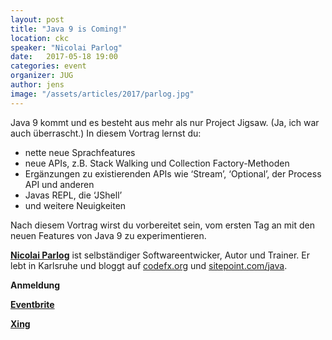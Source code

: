 ```yaml
---
layout: post
title: "Java 9 is Coming!"
location: ckc
speaker: "Nicolai Parlog" 
date:   2017-05-18 19:00
categories: event
organizer: JUG
author: jens
image: "/assets/articles/2017/parlog.jpg"
---
```


Java 9 kommt und es besteht aus mehr als nur Project Jigsaw. (Ja, ich
war auch überrascht.) In diesem Vortrag lernst du:
* nette neue Sprachfeatures
* neue APIs, z.B. Stack Walking und Collection Factory-Methoden
* Ergänzungen zu existierenden APIs wie ‘Stream’, ‘Optional’, der
Process API und anderen
* Javas REPL, die ‘JShell’
* und weitere Neuigkeiten

Nach diesem Vortrag wirst du vorbereitet sein, vom ersten Tag an mit den
neuen Features von Java 9 zu experimentieren.
 
**[Nicolai Parlog](https://twitter.com/nipafx)** ist selbständiger Softwareentwicker, Autor und Trainer. Er lebt in Karlsruhe und bloggt auf [codefx.org](http://codefx.org") und [sitepoint.com/java](https://sitepoint.com/java).
    
 
**Anmeldung**

**[Eventbrite]()**

**[Xing]()**
